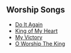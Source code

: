 ## Worship Songs

* [Do It Again](./do_it_again.html)
* [King of My Heart](./king_of_my_heart.html)
* [My Victory](./my_victory.html)
* [O Worship The King](./o_worship_the_king.html)
